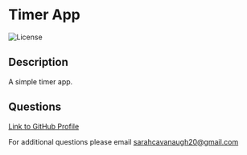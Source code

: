 
# Timer App 

![License](https://img.shields.io/badge/License-MIT-blue.svg "License Badge")

## Description
A simple timer app.

## Questions
[Link to GitHub Profile](https://www.github.com/sarahCav97)

For additional questions please email sarahcavanaugh20@gmail.com
